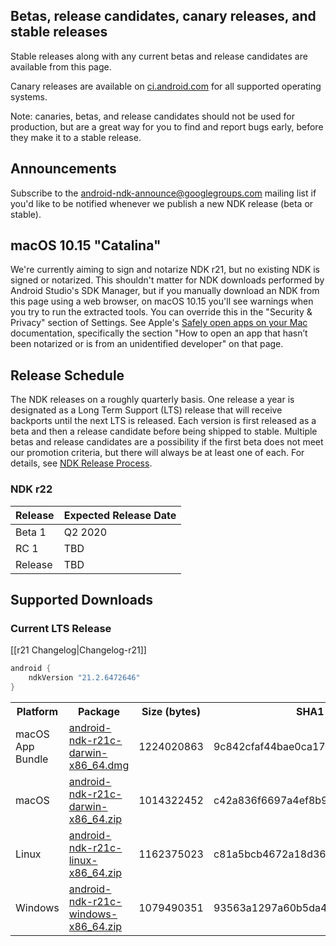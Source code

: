 ## Betas, release candidates, canary releases, and stable releases

Stable releases along with any current betas and release candidates are available from this page.

Canary releases are available on [ci.android.com](https://ci.android.com/builds/branches/aosp-master-ndk/grid?) for all supported operating systems.

Note: canaries, betas, and release candidates should not be used for production, but are a great way for you to find and report bugs early, before they make it to a stable release.

## Announcements

Subscribe to the [android-ndk-announce@googlegroups.com](https://groups.google.com/g/android-ndk-announce) mailing list if you'd like to be notified whenever we publish a new NDK release (beta or stable).

## macOS 10.15 "Catalina"

We're currently aiming to sign and notarize NDK r21, but no existing NDK is signed or notarized. This shouldn't matter for NDK downloads performed by Android Studio's SDK Manager, but if you manually download an NDK from this page using a web browser, on macOS 10.15 you'll see warnings when you try to run the extracted tools. You can override this in the "Security & Privacy" section of Settings. See Apple's [Safely open apps on your Mac](https://support.apple.com/en-us/HT202491) documentation, specifically the section "How to open an app that hasn’t been notarized or is from an unidentified developer" on that page.

## Release Schedule

The NDK releases on a roughly quarterly basis. One release a year is designated
as a Long Term Support (LTS) release that will receive backports until the next
LTS is released. Each version is first released as a beta and then a release
candidate before being shipped to stable. Multiple betas and release candidates
are a possibility if the first beta does not meet our promotion criteria, but
there will always be at least one of each. For details, see [NDK Release
Process](/android/ndk/wiki/NDK-Release-Process).

### NDK r22

Release | Expected Release Date
------- | ---------------------
Beta 1  | Q2 2020
RC 1    | TBD
Release | TBD

## Supported Downloads

### Current LTS Release

[[r21 Changelog|Changelog-r21]]

```gradle
android {
    ndkVersion "21.2.6472646"
}
```

<table>
  <tr>
    <th>Platform</th>
    <th>Package</th>
    <th>Size (bytes)</th>
    <th>SHA1 Checksum</th>
  </tr>
  <tr>
    <td>macOS App Bundle</td>
    <td><a href="https://dl.google.com/android/repository/android-ndk-r21c-darwin-x86_64.dmg">android-ndk-r21c-darwin-x86_64.dmg</a></td>
    <td>1224020863</td>
    <td>9c842cfaf44bae0ca17d7f6eac3f7e20864ce197</td>
  </tr>
  <tr>
    <td>macOS</td>
    <td><a href="https://dl.google.com/android/repository/android-ndk-r21c-darwin-x86_64.zip">android-ndk-r21c-darwin-x86_64.zip</a></td>
    <td>1014322452</td>
    <td>c42a836f6697a4ef8b927813d5f7dd12e974cfba</td>
  </tr>
  <tr>
    <td>Linux</td>
    <td><a href="https://dl.google.com/android/repository/android-ndk-r21c-linux-x86_64.zip">android-ndk-r21c-linux-x86_64.zip</a></td>
    <td>1162375023</td>
    <td>c81a5bcb4672a18d3647bf6898cd4dbcb978d0e8</td>
  </tr>
  <tr>
    <td>Windows</td>
    <td><a href="https://dl.google.com/android/repository/android-ndk-r21c-windows-x86_64.zip">android-ndk-r21c-windows-x86_64.zip</a></td>
    <td>1079490351</td>
    <td>93563a1297a60b5da49a48f62340dbf0c878a5f3</td>
  </tr>
</table>
